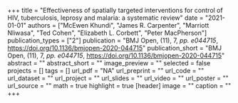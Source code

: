 +++
title = "Effectiveness of spatially targeted interventions for control of HIV, tuberculosis, leprosy and malaria: a systematic review"
date = "2021-01-01"
authors = ["McEwen Khundi", "James R. Carpenter", "Marriott Nliwasa", "Ted Cohen", "Elizabeth L. Corbett", "Peter MacPherson"]
publication_types = ["2"]
publication = "BMJ Open, (11), 7, _pp. e044715_, https://doi.org/10.1136/bmjopen-2020-044715"
publication_short = "BMJ Open, (11), 7, _pp. e044715_, https://doi.org/10.1136/bmjopen-2020-044715"
abstract = ""
abstract_short = ""
image_preview = ""
selected = false
projects = []
tags = []
url_pdf = "NA"
url_preprint = ""
url_code = ""
url_dataset = ""
url_project = ""
url_slides = ""
url_video = ""
url_poster = ""
url_source = ""
math = true
highlight = true
[header]
image = ""
caption = ""
+++
